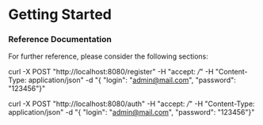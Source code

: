 # Getting Started

### Reference Documentation
For further reference, please consider the following sections:


curl -X POST "http://localhost:8080/register" -H "accept: */*" -H "Content-Type: application/json" -d "{ \"login\": \"admin@mail.com\", \"password\": \"123456\"}"


curl -X POST "http://localhost:8080/auth" -H "accept: */*" -H "Content-Type: application/json" -d "{ \"login\": \"admin@mail.com\", \"password\": \"123456\"}"




